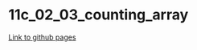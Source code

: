 # 11c_02_03_counting_array

[Link to github pages](https://nikl1565.github.io/11c_02_03_counting_array/)
